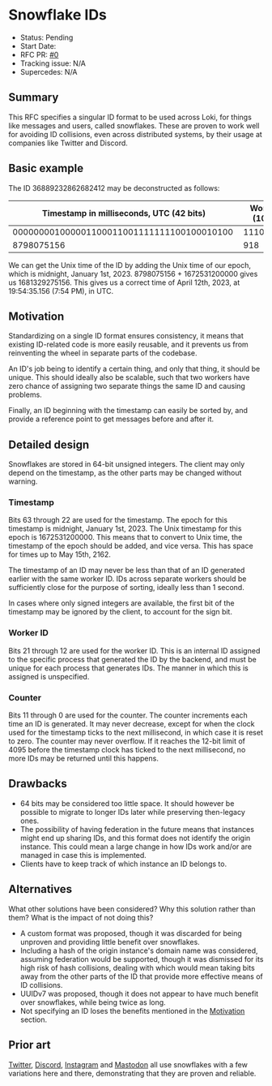 # Snowflake IDs

<!-- Fill these out once the PR has been created. Remember to remove comments once they're no longer applicable. -->

- Status: Pending
- Start Date: <!-- Insert today's date here, YYYY-MM-DD -->
- RFC PR: [#0](https://github.com/loki-chat/rfcs/pull/0) <!-- Update with link to PR after merging. -->
- Tracking issue: N/A <!-- When this RFC is made active, add link in the form of [<repo name>#0](https://github.com/loki-chat/<repo name>/issues/0) if applicable. -->
- Supercedes: N/A <!-- Path to the RFC(s) that this one made obsolete, if applicate. Format: [0000](../obsolete/0000-name.md) -->

## Summary

This RFC specifies a singular ID format to be used across Loki, for things like messages and users, called snowflakes. These are proven to work well for avoiding ID collisions, even across distributed systems, by their usage at companies like Twitter and Discord.

## Basic example

The ID 36889232862682412 may be deconstructed as follows:

| Timestamp in milliseconds, UTC (42 bits)   | Worker ID (10 bits)  | Counter (12 bits) |
| ------------------------------------------ | -------------------- | ----------------- |
| 000000001000001100011001111111100100010100 | 1110010110           | 111100010110      |
| 8798075156                                 | 918                  | 3862              |

We can get the Unix time of the ID by adding the Unix time of our epoch, which is midnight, January 1st, 2023. 8798075156 + 1672531200000 gives us 1681329275156. This gives us a correct time of April 12th, 2023, at 19:54:35.156 (7:54 PM), in UTC.

## Motivation

Standardizing on a single ID format ensures consistency, it means that existing ID-related code is more easily reusable, and it prevents us from reinventing the wheel in separate parts of the codebase.

An ID's job being to identify a certain thing, and only that thing, it should be unique. This should ideally also be scalable, such that two workers have zero chance of assigning two separate things the same ID and causing problems.

Finally, an ID beginning with the timestamp can easily be sorted by, and provide a reference point to get messages before and after it.

## Detailed design

Snowflakes are stored in 64-bit unsigned integers. The client may only depend on the timestamp, as the other parts may be changed without warning.

### Timestamp

Bits 63 through 22 are used for the timestamp. The epoch for this timestamp is midnight, January 1st, 2023. The Unix timestamp for this epoch is 1672531200000. This means that to convert to Unix time, the timestamp of the epoch should be added, and vice versa. This has space for times up to May 15th, 2162.

The timestamp of an ID may never be less than that of an ID generated earlier with the same worker ID. IDs across separate workers should be sufficiently close for the purpose of sorting, ideally less than 1 second.

In cases where only signed integers are available, the first bit of the timestamp may be ignored by the client, to account for the sign bit.

### Worker ID

Bits 21 through 12 are used for the worker ID. This is an internal ID assigned to the specific process that generated the ID by the backend, and must be unique for each process that generates IDs. The manner in which this is assigned is unspecified.

### Counter

Bits 11 through 0 are used for the counter. The counter increments each time an ID is generated. It may never decrease, except for when the clock used for the timestamp ticks to the next millisecond, in which case it is reset to zero. The counter may never overflow. If it reaches the 12-bit limit of 4095 before the timestamp clock has ticked to the next millisecond, no more IDs may be returned until this happens.

## Drawbacks

- 64 bits may be considered too little space. It should however be possible to migrate to longer IDs later while preserving then-legacy ones.
- The possibility of having federation in the future means that instances might end up sharing IDs, and this format does not identify the origin instance. This could mean a large change in how IDs work and/or are managed in case this is implemented.
- Clients have to keep track of which instance an ID belongs to.

## Alternatives

What other solutions have been considered? Why this solution rather than them? What is the impact of not doing this?

- A custom format was proposed, though it was discarded for being unproven and providing little benefit over snowflakes.
- Including a hash of the origin instance's domain name was considered, assuming federation would be supported, though it was dismissed for its high risk of hash collisions, dealing with which would mean taking bits away from the other parts of the ID that provide more effective means of ID collisions.
- UUIDv7 was proposed, though it does not appear to have much benefit over snowflakes, while being twice as long.
- Not specifying an ID loses the benefits mentioned in the [Motivation](#motivation) section.

## Prior art

[Twitter](https://developer.twitter.com/en/docs/twitter-ids), [Discord](https://discord.com/developers/docs/reference#snowflakes), [Instagram](https://instagram-engineering.com/sharding-ids-at-instagram-1cf5a71e5a5c) and [Mastodon](https://github.com/mastodon/mastodon/blob/main/lib/mastodon/snowflake.rb) all use snowflakes with a few variations here and there, demonstrating that they are proven and reliable.

